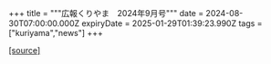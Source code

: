 +++
title = """広報くりやま　2024年9月号"""
date = 2024-08-30T07:00:00.000Z
expiryDate = 2025-01-29T01:39:23.990Z
tags = ["kuriyama","news"]
+++


[[source]](https://www.town.kuriyama.hokkaido.jp/site/koho/28572.html)
